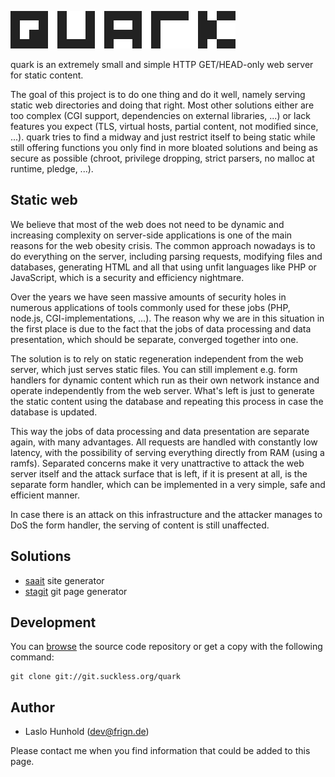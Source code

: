 ![quark](quark.svg)

quark is an extremely small and simple HTTP GET/HEAD-only web server for static
content.

The goal of this project is to do one thing and do it well, namely serving
static web directories and doing that right. Most other solutions either are
too complex (CGI support, dependencies on external libraries, ...) or lack
features you expect (TLS, virtual hosts, partial content, not modified since,
...). quark tries to find a midway and just restrict itself to being static
while still offering functions you only find in more bloated solutions and
being as secure as possible (chroot, privilege dropping, strict parsers, no
malloc at runtime, pledge, ...).

Static web
----------
We believe that most of the web does not need to be dynamic and increasing
complexity on server-side applications is one of the main reasons for the web
obesity crisis. The common approach nowadays is to do everything on the server,
including parsing requests, modifying files and databases, generating HTML and
all that using unfit languages like PHP or JavaScript, which is a security and
efficiency nightmare.

Over the years we have seen massive amounts of security holes in numerous
applications of tools commonly used for these jobs (PHP, node.js,
CGI-implementations, ...). The reason why we are in this situation in the first
place is due to the fact that the jobs of data processing and data
presentation, which should be separate, converged together into one.

The solution is to rely on static regeneration independent from the web server,
which just serves static files. You can still implement e.g. form handlers for
dynamic content which run as their own network instance and operate
independently from the web server. What's left is just to generate the static
content using the database and repeating this process in case the database is
updated.

This way the jobs of data processing and data presentation are separate again,
with many advantages. All requests are handled with constantly low latency,
with the possibility of serving everything directly from RAM (using a ramfs).
Separated concerns make it very unattractive to attack the web server itself
and the attack surface that is left, if it is present at all, is the separate
form handler, which can be implemented in a very simple, safe and efficient
manner.

In case there is an attack on this infrastructure and the attacker manages to
DoS the form handler, the serving of content is still unaffected.

Solutions
---------
* [saait](https://git.codemadness.org/saait/file/README.html) site generator
* [stagit](https://git.codemadness.org/stagit/file/README.html) git page generator

Development
-----------
You can [browse](//git.suckless.org/quark) the source code repository or get a
copy with the following command:

	git clone git://git.suckless.org/quark

Author
------
* Laslo Hunhold (dev@frign.de)

Please contact me when you find information that could be added to this page.
